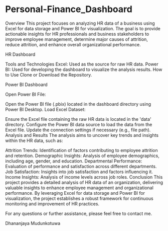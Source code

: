 # Personal-Finance_Dashboard

Overview
This project focuses on analyzing HR data of a business using Excel for data storage and Power BI for visualization. The goal is to provide actionable insights for HR professionals and business stakeholders to improve employee management, determine major causes of attrition, reduce attrition, and enhance overall organizational performance.

HR Dashboard

Tools and Technologies
Excel: Used as the source for raw HR data.
Power BI: Used for developing the dashboard to visualize the analysis results.
How to Use
Clone or Download the Repository.

Power BI Dashboard

Open Power BI File:

Open the Power BI file (.pbix) located in the dashboard directory using Power BI Desktop.
Load Excel Dataset:

Ensure the Excel file containing the raw HR data is located in the 'data' directory.
Configure the Power BI data source to load the data from the Excel file. Update the connection settings if necessary (e.g., file path).
Analysis and Results
The analysis aims to uncover key trends and insights within the HR data, such as:

Attrition Trends: Identification of factors contributing to employee attrition and retention.
Demographic Insights: Analysis of employee demographics, including age, gender, and education.
Departmental Performance: Evaluation of performance and satisfaction across different departments.
Job Satisfaction: Insights into job satisfaction and factors influencing it.
Income Insights: Analysis of income levels across job roles.
Conclusion
This project provides a detailed analysis of HR data of an organization, delivering valuable insights to enhance employee management and organizational performance. By leveraging Excel for data storage and Power BI for visualization, the project establishes a robust framework for continuous monitoring and improvement of HR practices.

For any questions or further assistance, please feel free to contact me.

Dhananjaya Mudunkotuwa
